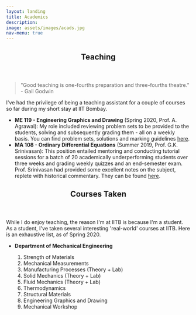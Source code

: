 ```yaml
---
layout: landing
title: Academics
description:
image: assets/images/acads.jpg
nav-menu: true
---
```


<!-- Main -->
<div id="main">

<!-- One -->
<section id="one">
	<div class="inner">
		<header class="major">
			<h2>Teaching</h2>
		</header>
		<blockquote> "Good teaching is one-fourths preparation and three-fourths theatre." - Gail Godwin
		</blockquote>
		<p> I've had the privilege of being a teaching assistant for a couple of courses so far during my short stay at IIT Bombay.
		</p>
		<ul>
			<li> <b>ME 119 - Engineering Graphics and Drawing</b> (Spring 2020, Prof. A. Agrawal): My role included reviewing problem sets to be provided to the students, solving and subsequently grading them - all on a weekly basis. You can find problem sets, solutions and marking guidelines <a href="https://drive.google.com/drive/folders/1jKxjDiQwlpewWzul_nMjll318yU8TQFn">here</a>. </li>
			<li> <b>MA 108 - Ordinary Differential Equations</b> (Summer 2019, Prof. G.K. Srinivasan): This position entailed mentoring and conducting tutorial sessions for a batch of 20 academically underperforming students over three weeks and grading weekly quizzes and an end-semester exam. Prof. Srinivasan had provided some excellent notes on the subject, replete with historical commentary. They can be found <a href="Notes.pdf">here</a>. </li>
		</ul>
	</div>
</section>

<section id="two">
	<div class="inner">
		<header class="major">
			<h2>Courses Taken</h2>
		</header>
		<p> While I do enjoy teaching, the reason I'm at IITB is because I'm a student. As a student, I've taken several interesting 'real-world' courses at IITB. Here is an exhaustive list, as of Spring 2020.
		</p>
		<ul>
			<li> <b>Department of Mechanical Engineering</b> </li>
			<ol style="list-style-type:decimal";>
				<li>Strength of Materials</li>
				<li>Mechanical Measurements</li>
				<li>Manufacturing Processes (Theory + Lab)</li>
				<li>Solid Mechanics (Theory + Lab)</li>
				<li>Fluid Mechanics (Theory + Lab)</li>
				<li>Thermodynamics</li>
				<li>Structural Materials</li>
				<li>Engineering Graphics and Drawing</li>
				<li>Mechanical Workshop</li>
			</ol>
		</ul>
	</div>
</section>
